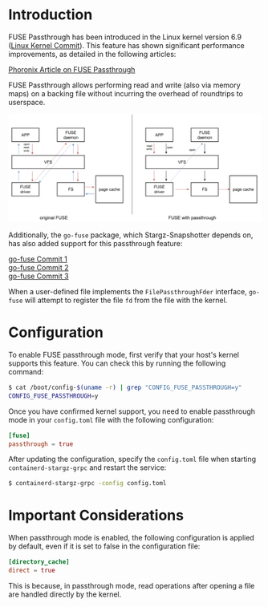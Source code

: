 # Introduction

FUSE Passthrough has been introduced in the Linux kernel version 6.9 ([Linux Kernel Commit](https://git.kernel.org/pub/scm/linux/kernel/git/torvalds/linux.git/commit/?id=6ce8b2ce0d7e3a621cdc9eb66d74436ca7d0e66e)). This feature has shown significant performance improvements, as detailed in the following articles:

[Phoronix Article on FUSE Passthrough](https://www.phoronix.com/news/FUSE-Passthrough-In-6.9-Next)<br>

FUSE Passthrough allows performing read and write (also via memory maps) on a backing file without incurring the overhead of roundtrips to userspace.

![passhthrough feature](/docs/images/passthrough01.png)

Additionally, the `go-fuse` package, which Stargz-Snapshotter depends on, has also added support for this passthrough feature:

[go-fuse Commit 1](https://github.com/hanwen/go-fuse/commit/e0641a46c6cca7e5370fc135f78caf7cb7fc3aa8#diff-f830ac3db25844bf71102b09e4e02f7213e9cdb577b32745979d61d775462bd3R157)<br>
[go-fuse Commit 2](https://github.com/hanwen/go-fuse/commit/e0a0b09ae8287249c38033a27fd69a3593c7e235#diff-1521152f1fc3600273bda897c669523dc1e9fc9cbe24046838f043a8040f0d67R749)<br>
[go-fuse Commit 3](https://github.com/hanwen/go-fuse/commit/1a7d98b0360f945fca50ac79905332b7106c049f)

When a user-defined file implements the `FilePassthroughFder` interface, `go-fuse` will attempt to register the file `fd` from the file with the kernel.

# Configuration

To enable FUSE passthrough mode, first verify that your host's kernel supports this feature. You can check this by running the following command:

```bash
$ cat /boot/config-$(uname -r) | grep "CONFIG_FUSE_PASSTHROUGH=y"
CONFIG_FUSE_PASSTHROUGH=y
```

Once you have confirmed kernel support, you need to enable passthrough mode in your `config.toml` file with the following configuration:

```toml
[fuse]
passthrough = true
```

After updating the configuration, specify the `config.toml` file when starting `containerd-stargz-grpc` and restart the service:

```bash
$ containerd-stargz-grpc -config config.toml
```

# Important Considerations

When passthrough mode is enabled, the following configuration is applied by default, even if it is set to false in the configuration file:

```toml
[directory_cache]
direct = true
```

This is because, in passthrough mode, read operations after opening a file are handled directly by the kernel.
